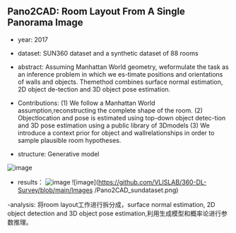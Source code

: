 ## Pano2CAD: Room Layout From A Single Panorama Image

- year: 2017

- dataset: SUN360 dataset  and a synthetic dataset of 88 rooms

- abstract: Assuming Manhattan World geometry, weformulate the task as an inference problem in which we es-timate positions and orientations of walls and objects. Themethod combines surface normal estimation, 2D object de-tection and 3D object pose estimation. 
- Contributions:
(1) We follow a Manhattan World assumption,reconstructing the complete shape of the room. 
(2) Objectlocation and pose is estimated using top-down object detec-tion and 3D pose estimation using a public library of 3Dmodels
(3) We introduce a context prior for object and wallrelationships in order to sample plausible room hypotheses.

- structure: Generative model

![image](https://github.com/VLISLAB/360-DL-Survey/blob/main/Images/Pano2CAD.png)

- results：
![image](https://github.com/VLISLAB/360-DL-Survey/blob/main/Images/Pano2CAD_result.png)
![image](https://github.com/VLISLAB/360-DL-Survey/blob/main/Images /Pano2CAD_sundataset.png)

-analysis: 将room layout工作进行拆分成，surface normal estimation, 2D object detection and 3D object pose estimation,利用生成模型和概率论进行参数推理。
